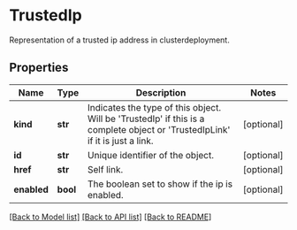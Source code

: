 # TrustedIp

Representation of a trusted ip address in clusterdeployment.
## Properties
Name | Type | Description | Notes
------------ | ------------- | ------------- | -------------
**kind** | **str** | Indicates the type of this object. Will be &#39;TrustedIp&#39; if this is a complete object or &#39;TrustedIpLink&#39; if it is just a link. | [optional] 
**id** | **str** | Unique identifier of the object. | [optional] 
**href** | **str** | Self link. | [optional] 
**enabled** | **bool** | The boolean set to show if the ip is enabled. | [optional] 

[[Back to Model list]](../README.md#documentation-for-models) [[Back to API list]](../README.md#documentation-for-api-endpoints) [[Back to README]](../README.md)


